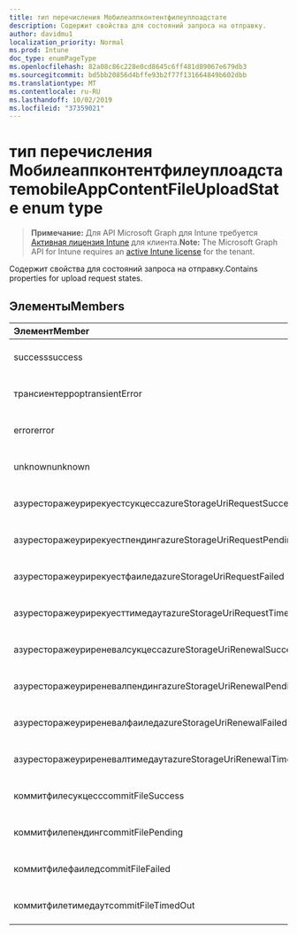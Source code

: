 ```yaml
---
title: тип перечисления Мобилеаппконтентфилеуплоадстате
description: Содержит свойства для состояний запроса на отправку.
author: davidmu1
localization_priority: Normal
ms.prod: Intune
doc_type: enumPageType
ms.openlocfilehash: 82a08c86c228e0cd8645c6ff481d89067e679db3
ms.sourcegitcommit: bd5bb20856d4bffe93b2f77f131664849b602dbb
ms.translationtype: MT
ms.contentlocale: ru-RU
ms.lasthandoff: 10/02/2019
ms.locfileid: "37359021"
---
```

# <a name="mobileappcontentfileuploadstate-enum-type"></a><span data-ttu-id="49417-103">тип перечисления Мобилеаппконтентфилеуплоадстате</span><span class="sxs-lookup"><span data-stu-id="49417-103">mobileAppContentFileUploadState enum type</span></span>

> <span data-ttu-id="49417-104">**Примечание:** Для API Microsoft Graph для Intune требуется [Активная лицензия Intune](https://go.microsoft.com/fwlink/?linkid=839381) для клиента.</span><span class="sxs-lookup"><span data-stu-id="49417-104">**Note:** The Microsoft Graph API for Intune requires an [active Intune license](https://go.microsoft.com/fwlink/?linkid=839381) for the tenant.</span></span>

<span data-ttu-id="49417-105">Содержит свойства для состояний запроса на отправку.</span><span class="sxs-lookup"><span data-stu-id="49417-105">Contains properties for upload request states.</span></span>

## <a name="members"></a><span data-ttu-id="49417-106">Элементы</span><span class="sxs-lookup"><span data-stu-id="49417-106">Members</span></span>
|<span data-ttu-id="49417-107">Элемент</span><span class="sxs-lookup"><span data-stu-id="49417-107">Member</span></span>|<span data-ttu-id="49417-108">Значение</span><span class="sxs-lookup"><span data-stu-id="49417-108">Value</span></span>|<span data-ttu-id="49417-109">Описание</span><span class="sxs-lookup"><span data-stu-id="49417-109">Description</span></span>|
|:---|:---|:---|
|<span data-ttu-id="49417-110">success</span><span class="sxs-lookup"><span data-stu-id="49417-110">success</span></span>|<span data-ttu-id="49417-111">нуль</span><span class="sxs-lookup"><span data-stu-id="49417-111">0</span></span>|<span data-ttu-id="49417-112">Пока не задокументировано.</span><span class="sxs-lookup"><span data-stu-id="49417-112">Not yet documented</span></span>|
|<span data-ttu-id="49417-113">трансиентеррор</span><span class="sxs-lookup"><span data-stu-id="49417-113">transientError</span></span>|<span data-ttu-id="49417-114">1,1</span><span class="sxs-lookup"><span data-stu-id="49417-114">1</span></span>|<span data-ttu-id="49417-115">Пока не задокументировано.</span><span class="sxs-lookup"><span data-stu-id="49417-115">Not yet documented</span></span>|
|<span data-ttu-id="49417-116">error</span><span class="sxs-lookup"><span data-stu-id="49417-116">error</span></span>|<span data-ttu-id="49417-117">2</span><span class="sxs-lookup"><span data-stu-id="49417-117">2</span></span>|<span data-ttu-id="49417-118">Пока не задокументировано.</span><span class="sxs-lookup"><span data-stu-id="49417-118">Not yet documented</span></span>|
|<span data-ttu-id="49417-119">unknown</span><span class="sxs-lookup"><span data-stu-id="49417-119">unknown</span></span>|<span data-ttu-id="49417-120">4</span><span class="sxs-lookup"><span data-stu-id="49417-120">3</span></span>|<span data-ttu-id="49417-121">Пока не задокументировано.</span><span class="sxs-lookup"><span data-stu-id="49417-121">Not yet documented</span></span>|
|<span data-ttu-id="49417-122">азуресторажеурирекуестсукцесс</span><span class="sxs-lookup"><span data-stu-id="49417-122">azureStorageUriRequestSuccess</span></span>|<span data-ttu-id="49417-123">100</span><span class="sxs-lookup"><span data-stu-id="49417-123">100</span></span>|<span data-ttu-id="49417-124">Пока не задокументировано.</span><span class="sxs-lookup"><span data-stu-id="49417-124">Not yet documented</span></span>|
|<span data-ttu-id="49417-125">азуресторажеурирекуестпендинг</span><span class="sxs-lookup"><span data-stu-id="49417-125">azureStorageUriRequestPending</span></span>|<span data-ttu-id="49417-126">101</span><span class="sxs-lookup"><span data-stu-id="49417-126">101</span></span>|<span data-ttu-id="49417-127">Пока не задокументировано.</span><span class="sxs-lookup"><span data-stu-id="49417-127">Not yet documented</span></span>|
|<span data-ttu-id="49417-128">азуресторажеурирекуестфаилед</span><span class="sxs-lookup"><span data-stu-id="49417-128">azureStorageUriRequestFailed</span></span>|<span data-ttu-id="49417-129">102</span><span class="sxs-lookup"><span data-stu-id="49417-129">102</span></span>|<span data-ttu-id="49417-130">Пока не задокументировано.</span><span class="sxs-lookup"><span data-stu-id="49417-130">Not yet documented</span></span>|
|<span data-ttu-id="49417-131">азуресторажеурирекуесттимедаут</span><span class="sxs-lookup"><span data-stu-id="49417-131">azureStorageUriRequestTimedOut</span></span>|<span data-ttu-id="49417-132">103</span><span class="sxs-lookup"><span data-stu-id="49417-132">103</span></span>|<span data-ttu-id="49417-133">Пока не задокументировано.</span><span class="sxs-lookup"><span data-stu-id="49417-133">Not yet documented</span></span>|
|<span data-ttu-id="49417-134">азуресторажеуриреневалсукцесс</span><span class="sxs-lookup"><span data-stu-id="49417-134">azureStorageUriRenewalSuccess</span></span>|<span data-ttu-id="49417-135">200</span><span class="sxs-lookup"><span data-stu-id="49417-135">200</span></span>|<span data-ttu-id="49417-136">Пока не задокументировано.</span><span class="sxs-lookup"><span data-stu-id="49417-136">Not yet documented</span></span>|
|<span data-ttu-id="49417-137">азуресторажеуриреневалпендинг</span><span class="sxs-lookup"><span data-stu-id="49417-137">azureStorageUriRenewalPending</span></span>|<span data-ttu-id="49417-138">201</span><span class="sxs-lookup"><span data-stu-id="49417-138">201</span></span>|<span data-ttu-id="49417-139">Пока не задокументировано.</span><span class="sxs-lookup"><span data-stu-id="49417-139">Not yet documented</span></span>|
|<span data-ttu-id="49417-140">азуресторажеуриреневалфаилед</span><span class="sxs-lookup"><span data-stu-id="49417-140">azureStorageUriRenewalFailed</span></span>|<span data-ttu-id="49417-141">202</span><span class="sxs-lookup"><span data-stu-id="49417-141">202</span></span>|<span data-ttu-id="49417-142">Пока не задокументировано.</span><span class="sxs-lookup"><span data-stu-id="49417-142">Not yet documented</span></span>|
|<span data-ttu-id="49417-143">азуресторажеуриреневалтимедаут</span><span class="sxs-lookup"><span data-stu-id="49417-143">azureStorageUriRenewalTimedOut</span></span>|<span data-ttu-id="49417-144">203</span><span class="sxs-lookup"><span data-stu-id="49417-144">203</span></span>|<span data-ttu-id="49417-145">Пока не задокументировано.</span><span class="sxs-lookup"><span data-stu-id="49417-145">Not yet documented</span></span>|
|<span data-ttu-id="49417-146">коммитфилесукцесс</span><span class="sxs-lookup"><span data-stu-id="49417-146">commitFileSuccess</span></span>|<span data-ttu-id="49417-147">300</span><span class="sxs-lookup"><span data-stu-id="49417-147">300</span></span>|<span data-ttu-id="49417-148">Пока не задокументировано.</span><span class="sxs-lookup"><span data-stu-id="49417-148">Not yet documented</span></span>|
|<span data-ttu-id="49417-149">коммитфилепендинг</span><span class="sxs-lookup"><span data-stu-id="49417-149">commitFilePending</span></span>|<span data-ttu-id="49417-150">301</span><span class="sxs-lookup"><span data-stu-id="49417-150">301</span></span>|<span data-ttu-id="49417-151">Пока не задокументировано.</span><span class="sxs-lookup"><span data-stu-id="49417-151">Not yet documented</span></span>|
|<span data-ttu-id="49417-152">коммитфилефаилед</span><span class="sxs-lookup"><span data-stu-id="49417-152">commitFileFailed</span></span>|<span data-ttu-id="49417-153">302</span><span class="sxs-lookup"><span data-stu-id="49417-153">302</span></span>|<span data-ttu-id="49417-154">Пока не задокументировано.</span><span class="sxs-lookup"><span data-stu-id="49417-154">Not yet documented</span></span>|
|<span data-ttu-id="49417-155">коммитфилетимедаут</span><span class="sxs-lookup"><span data-stu-id="49417-155">commitFileTimedOut</span></span>|<span data-ttu-id="49417-156">303</span><span class="sxs-lookup"><span data-stu-id="49417-156">303</span></span>|<span data-ttu-id="49417-157">Пока не задокументировано.</span><span class="sxs-lookup"><span data-stu-id="49417-157">Not yet documented</span></span>|




